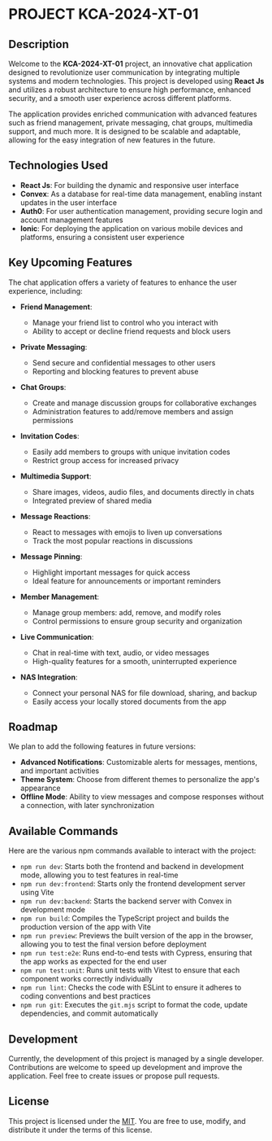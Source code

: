 # PROJECT KCA-2024-XT-01

## Description

Welcome to the **KCA-2024-XT-01** project, an innovative chat application designed to revolutionize user communication by integrating multiple systems and modern technologies. This project is developed using **React Js** and utilizes a robust architecture to ensure high performance, enhanced security, and a smooth user experience across different platforms.

The application provides enriched communication with advanced features such as friend management, private messaging, chat groups, multimedia support, and much more. It is designed to be scalable and adaptable, allowing for the easy integration of new features in the future.

## Technologies Used

-   **React Js**: For building the dynamic and responsive user interface
-   **Convex**: As a database for real-time data management, enabling instant updates in the user interface
-   **Auth0**: For user authentication management, providing secure login and account management features
-   **Ionic**: For deploying the application on various mobile devices and platforms, ensuring a consistent user experience

## Key Upcoming Features

The chat application offers a variety of features to enhance the user experience, including:

-   **Friend Management**:

    -   Manage your friend list to control who you interact with
    -   Ability to accept or decline friend requests and block users

-   **Private Messaging**:

    -   Send secure and confidential messages to other users
    -   Reporting and blocking features to prevent abuse

-   **Chat Groups**:

    -   Create and manage discussion groups for collaborative exchanges
    -   Administration features to add/remove members and assign permissions

-   **Invitation Codes**:

    -   Easily add members to groups with unique invitation codes
    -   Restrict group access for increased privacy

-   **Multimedia Support**:

    -   Share images, videos, audio files, and documents directly in chats
    -   Integrated preview of shared media

-   **Message Reactions**:

    -   React to messages with emojis to liven up conversations
    -   Track the most popular reactions in discussions

-   **Message Pinning**:

    -   Highlight important messages for quick access
    -   Ideal feature for announcements or important reminders

-   **Member Management**:

    -   Manage group members: add, remove, and modify roles
    -   Control permissions to ensure group security and organization

-   **Live Communication**:

    -   Chat in real-time with text, audio, or video messages
    -   High-quality features for a smooth, uninterrupted experience

-   **NAS Integration**:
    -   Connect your personal NAS for file download, sharing, and backup
    -   Easily access your locally stored documents from the app

## Roadmap

We plan to add the following features in future versions:

-   **Advanced Notifications**: Customizable alerts for messages, mentions, and important activities
-   **Theme System**: Choose from different themes to personalize the app's appearance
-   **Offline Mode**: Ability to view messages and compose responses without a connection, with later synchronization

## Available Commands

Here are the various npm commands available to interact with the project:

-   `npm run dev`: Starts both the frontend and backend in development mode, allowing you to test features in real-time
-   `npm run dev:frontend`: Starts only the frontend development server using Vite
-   `npm run dev:backend`: Starts the backend server with Convex in development mode
-   `npm run build`: Compiles the TypeScript project and builds the production version of the app with Vite
-   `npm run preview`: Previews the built version of the app in the browser, allowing you to test the final version before deployment
-   `npm run test:e2e`: Runs end-to-end tests with Cypress, ensuring that the app works as expected for the end user
-   `npm run test:unit`: Runs unit tests with Vitest to ensure that each component works correctly individually
-   `npm run lint`: Checks the code with ESLint to ensure it adheres to coding conventions and best practices
-   `npm run git`: Executes the `git.mjs` script to format the code, update dependencies, and commit automatically

## Development

Currently, the development of this project is managed by a single developer. Contributions are welcome to speed up development and improve the application. Feel free to create issues or propose pull requests.

## License

This project is licensed under the [MIT](LICENSE). You are free to use, modify, and distribute it under the terms of this license.
